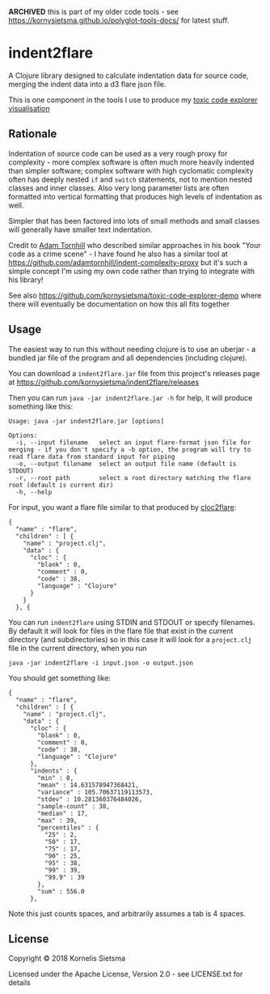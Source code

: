 **ARCHIVED** this is part of my older code tools - see https://kornysietsma.github.io/polyglot-tools-docs/ for latest stuff.

# indent2flare

A Clojure library designed to calculate indentation data for source code,
merging the indent data into a d3 flare json file.

This is one component in the tools I use to produce my [toxic code explorer visualisation](https://github.com/kornysietsma/toxic-code-explorer-demo)

## Rationale

Indentation of source code can be used as a very rough proxy for complexity -
more complex software is often much more heavily indented than simpler software;
complex software with high cyclomatic complexity often has deeply nested `if` and
`switch` statements, not to mention nested classes and inner classes.  Also very
long parameter lists are often formatted into vertical formatting that produces
high levels of indentation as well.

Simpler that has been factored into lots of small methods and small classes will
generally have smaller text indentation.

Credit to [Adam Tornhill](https://github.com/adamtornhill) who described similar
approaches in his book "Your code as a crime scene" - I have found he also
has a similar tool at https://github.com/adamtornhill/indent-complexity-proxy but
it's such a simple concept I'm using my own code rather than trying to integrate
with his library!

See also https://github.com/kornysietsma/toxic-code-explorer-demo where
there will eventually be documentation on how this all fits together

## Usage

The easiest way to run this without needing clojure is to use an uberjar -
a bundled jar file of the program and all dependencies (including clojure).

You can download a `indent2flare.jar` file from this project's releases page
at https://github.com/kornysietsma/indent2flare/releases

Then you can run
`java -jar indent2flare.jar -h` for help, it will produce something like this:

```
Usage: java -jar indent2flare.jar [options]

Options:
  -i, --input filename   select an input flare-format json file for merging - if you don't specify a -b option, the program will try to read flare data from standard input for piping
  -o, --output filename  select an output file name (default is STDOUT)
  -r, --root path        select a root directory matching the flare root (default is current dir)
  -h, --help
```

For input, you want a flare file similar to that produced by [cloc2flare](https://github.com/kornysietsma/cloc2flare):
```
{
  "name" : "flare",
  "children" : [ {
    "name" : "project.clj",
    "data" : {
      "cloc" : {
        "blank" : 0,
        "comment" : 0,
        "code" : 38,
        "language" : "Clojure"
      }
    }
  }, {
```

You can run `indent2flare` using STDIN and STDOUT or specify filenames.  By default it
will look for files in the flare file that exist in the current directory (and subdirectories)
so in this case it will look for a `project.clj` file in the current directory,
when you run

`java -jar indent2flare -i input.json -o output.json`

You should get something like:
```
{
  "name" : "flare",
  "children" : [ {
    "name" : "project.clj",
    "data" : {
      "cloc" : {
        "blank" : 0,
        "comment" : 0,
        "code" : 38,
        "language" : "Clojure"
      },
      "indents" : {
        "min" : 0,
        "mean" : 14.631578947368421,
        "variance" : 105.70637119113573,
        "stdev" : 10.281360376484026,
        "sample-count" : 38,
        "median" : 17,
        "max" : 39,
        "percentiles" : {
          "25" : 2,
          "50" : 17,
          "75" : 17,
          "90" : 25,
          "95" : 38,
          "99" : 39,
          "99.9" : 39
        },
        "sum" : 556.0
      },
```

Note this just counts spaces, and arbitrarily assumes a tab is 4 spaces.

## License

Copyright © 2018 Kornelis Sietsma

Licensed under the Apache License, Version 2.0 - see LICENSE.txt for details
